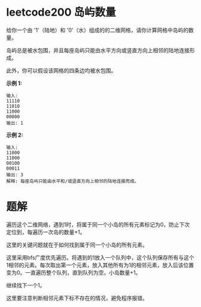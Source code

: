 # leetcode200 岛屿数量
给你一个由 '1'（陆地）和 '0'（水）组成的的二维网格，请你计算网格中岛屿的数量。

岛屿总是被水包围，并且每座岛屿只能由水平方向或竖直方向上相邻的陆地连接形成。

此外，你可以假设该网格的四条边均被水包围。

**示例 1:**
```
输入:
11110
11010
11000
00000
输出: 1
```

**示例 2:**
```
输入:
11000
11000
00100
00011
输出: 3
解释: 每座岛屿只能由水平和/或竖直方向上相邻的陆地连接而成。
```

# 题解
遍历这个二维网络，遇到1时，将属于同一个小岛的所有元素标记为0，防止下次定位到，每遍历一次岛的数量+1。

这里的关键问题就在于如何找到属于同一个小岛的所有元素。

这里采用bfs广度优先遍历。将遇到的1放入一个队列中，这个队列保存所有与这个1相邻的元素。每次取出第一个元素，放入其他所有为1的相邻元素，放入后该位置变为0。一直遍历整个队列，直到队列为空。小岛数量+1。

继续找下一个1。

这里要注意判断相邻元素下标不存在的情况，避免程序报错。
